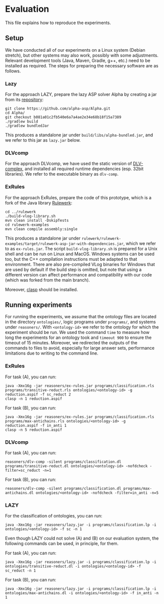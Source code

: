 # Evaluation

This file explains how to reproduce the experiments.

## Setup

We have conducted all of our experiments on a Linux system (Debian stretch), but
other systems may also work, possibly with some adjustments. Relevant development
tools (Java, Maven, Gradle, g++, etc.) need to be installed as required.
The steps for preparing the necessary software are as follows.

### Lazy

For the approach LAZY, prepare the lazy ASP solver Alpha by creating a jar
from its [repository](https://github.com/alpha-asp/Alpha):
```
git clone https://github.com/alpha-asp/Alpha.git
cd Alpha/
git checkout b081a01c2fb540e6a7a4ae2e34e68b18f15a7389
./gradlew build
./gradlew bundledJar
```
This produces a standalone jar under `build/libs/alpha-bundled.jar`, and we refer
to this jar as `lazy.jar` below.

### DLVcomp

For the approach DLVcomp, we have used the static version of [DLV-complex](https://www.mat.unical.it/dlv-complex),
and installed all required runtime dependencies (esp. 32bit libraries).
We refer to the executable binary as `dlv-comp`.

### ExRules

For the approach ExRules, prepare the code of this prototype, which is a
fork of the Java library [Rulewerk](https://github.com/knowsys/rulewerk):
```
cd ../rulewerk
./build-vlog-library.sh
mvn clean install -DskipTests
cd rulewerk-examples
mvn clean compile assembly:single
```
This produces a standalone jar under `rulewerk/rulewerk-examples/target/rulewerk-asp-jar-with-dependencies.jar`,
which we refer to as `ex-rules.jar`. The script `build-vlog-library.sh` is prepared for a Unix shell and can
be run on Linux and MacOS. Windows systems can be used too, but the C++ compilation instructions must be adapted
to that environment. There are also pre-compiled VLog binaries for Windows that are used by default if the
build step is omitted, but note that using a different version can affect performance and compatibility with our
code (which was forked from the main branch).

Moreover, [clasp](https://potassco.org/clasp/) should be installed.


## Running experiments

For running the experiments, we assume that the ontology files are located in the directory `ontologies/`,
logic programs under `programs/`, and systems under `reasoners/`.
With `<ontology-id>` we refer to the ontology for which the experiment should be run.
We used the command `time` to measure how long the experiments for an ontology took and `timeout 900` to ensure the timeout of 15 minutes.
Moreover, we redirected the outputs of the commands to files to avoid, especially for large answer sets, performance limitations due to writing to the command line.

### ExRules
For task (A), you can run:
```
java -Xmx16g -jar reasoners/ex-rules.jar programs/classification.rls programs/transitive-reduct.rls ontologies/<ontology-id> -g reduction.aspif -f sc_reduct 2
clasp -n 1 reduction.aspif
```

For task (B), you can run:
```
java -Xmx16g -jar reasoners/ex-rules.jar programs/classification.rls programs/max-antichains.rls ontologies/<ontology-id> -g reduction.aspif -f in_anti 1
clasp -n 5 reduction.aspif
```

### DLVcomp
For task (A), you can run:
```
reasoners/dlv-comp -silent programs/classification.dl programs/transitive-reduct.dl ontologies/<ontology-id> -nofdcheck -filter=sc_reduct -n=1
```

For task (B), you can run:
```
reasoners/dlv-comp -silent programs/classification.dl programs/max-antichains.dl ontologies/<ontology-id> -nofdcheck -filter=in_anti -n=5
```

### LAZY
For the classification of ontologies, you can run:
```
java -Xmx16g -jar reasoners/lazy.jar -i programs/classification.lp -i ontologies/<ontology-id> -f sc -n 1
```

Even though LAZY could not solve (A) and (B) on our evaluation system, the following commands can be used, in principle, for them.

For task (A), you can run:
```
java -Xmx16g -jar reasoners/lazy.jar -i programs/classification.lp -i ontologies/transitive-reduct.dl -i ontologies/<ontology-id> -f sc_reduct -n 1
```

For task (B), you can run:
```
java -Xmx16g -jar reasoners/lazy.jar -i programs/classification.lp -i ontologies/max-antichains.dl -i ontologies/<ontology-id> -f in_anti -n 1
```
